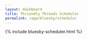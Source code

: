 ```yaml
---
layout: dashboard
title: Thriendly Threads Scheduler
permalink: /app/bluesky/scheduler
---
```


{% include bluesky-scheduler.html %}

<!-- Scripts -->
<script src="https://code.jquery.com/jquery-3.6.0.min.js"></script>
<!-- Include Bootstrap JS and its dependencies -->
<script src="https://cdn.jsdelivr.net/npm/bootstrap@5/dist/js/bootstrap.bundle.min.js"></script>
<script src="https://cdn.jsdelivr.net/npm/@popperjs/core@2.9.3/dist/umd/popper.min.js"></script>
<script type="module" src="{{ site.baseurl }}/assets/js/firebaseauth.js"></script>
<script>

    $(document).ready(function () {
        $('#schedulerBackButton').on('click', function () {
            if (confirm("Are you sure you want to go back? Any edits made to the post will be lost.")) {
                window.location.href = '/app/bluesky/home'; // Redirect to the desired path
            }
        });
    });
</script>